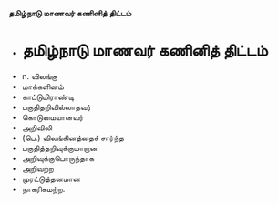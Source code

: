 **தமிழ்நாடு மாணவர் கணினித் திட்டம்**
- # தமிழ்நாடு மாணவர் கணினித் திட்டம்
- n. விலங்கு
- மாக்களினம்
- காட்டுமிராண்டி
- பகுதிதறிவில்லாதவர்
- கொடுமையானவர்
- அறிவிலி
- (பெ.) விலங்கினத்தைச் சார்ந்த
- பகுதித்தறிவுக்குமாறான
- அறிவுக்குபொருந்தாக
- அறிவற்ற
- முரட்டுத்தனமான
- நாகரிகமற்ற.

